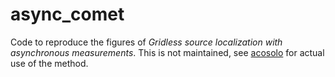 # async_comet

Code to reproduce the figures of *Gridless source localization with asynchronous measurements*. This is not maintained, see [acosolo](https://github.com/gilleschardon/acosolo) for actual use of the method.
